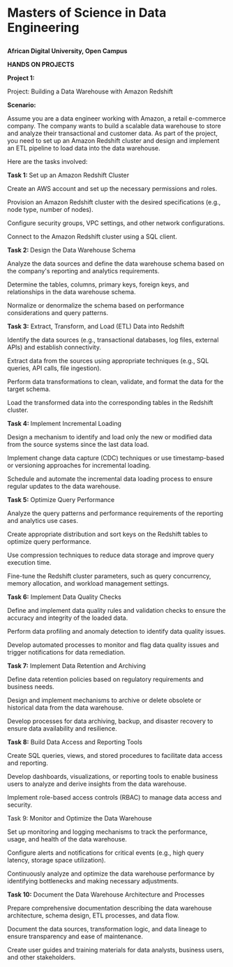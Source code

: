 # Masters of Science in Data Engineering</p>
<b>African Digital University, Open Campus</b></p>
<b>HANDS ON PROJECTS</p></b>
<b>Project 1:</p></b>
Project: Building a Data Warehouse with Amazon Redshift</p></b>
<b>Scenario:</p></b>
Assume you are a data engineer working with Amazon, a retail e-commerce company. The company wants to build a scalable data warehouse to store and 
analyze their transactional and customer data. As part of the project, you need to set up an Amazon Redshift cluster and design and implement an ETL 
pipeline to load data into the data warehouse. </p>
Here are the tasks involved:</p>
<b>Task 1: </b>Set up an Amazon Redshift Cluster</p>
Create an AWS account and set up the necessary permissions and roles.</p>
Provision an Amazon Redshift cluster with the desired specifications (e.g., node type, number of nodes).</p>
Configure security groups, VPC settings, and other network configurations.</p>
Connect to the Amazon Redshift cluster using a SQL client.</p>
<b>Task 2: </b>Design the Data Warehouse Schema</p>
Analyze the data sources and define the data warehouse schema based on the company's reporting and analytics requirements.</p>
Determine the tables, columns, primary keys, foreign keys, and relationships in the data warehouse schema.</p>
Normalize or denormalize the schema based on performance considerations and query patterns.</p>
<b>Task 3:</b> Extract, Transform, and Load (ETL) Data into Redshift</p>
Identify the data sources (e.g., transactional databases, log files, external APIs) and establish connectivity.</p>
Extract data from the sources using appropriate techniques (e.g., SQL queries, API calls, file ingestion).</p>
Perform data transformations to clean, validate, and format the data for the target schema.</p>
Load the transformed data into the corresponding tables in the Redshift cluster.</p>
<b>Task 4: </b>Implement Incremental Loading</p>
Design a mechanism to identify and load only the new or modified data from the source systems since the last data load.</p>
Implement change data capture (CDC) techniques or use timestamp-based or versioning approaches for incremental loading.</p>
Schedule and automate the incremental data loading process to ensure regular updates to the data warehouse.</p>
<b>Task 5:</b> Optimize Query Performance</p>
Analyze the query patterns and performance requirements of the reporting and analytics use cases.</p>
Create appropriate distribution and sort keys on the Redshift tables to optimize query performance.</p>
Use compression techniques to reduce data storage and improve query execution time.</p>
Fine-tune the Redshift cluster parameters, such as query concurrency, memory allocation, and workload management settings.</p>
<b>Task 6:</b> Implement Data Quality Checks</p>
Define and implement data quality rules and validation checks to ensure the accuracy and integrity of the loaded data.</p>
Perform data profiling and anomaly detection to identify data quality issues.</p>
Develop automated processes to monitor and flag data quality issues and trigger notifications for data remediation.</p>
<b>Task 7:</b> Implement Data Retention and Archiving</p>
Define data retention policies based on regulatory requirements and business needs.</p>
Design and implement mechanisms to archive or delete obsolete or historical data from the data warehouse.</p>
Develop processes for data archiving, backup, and disaster recovery to ensure data availability and resilience.</p>
<b>Task 8:</b> Build Data Access and Reporting Tools</p>
Create SQL queries, views, and stored procedures to facilitate data access and reporting.</p>
Develop dashboards, visualizations, or reporting tools to enable business users to analyze and derive insights from the data warehouse.</p>
Implement role-based access controls (RBAC) to manage data access and security.</p>
Task 9:</b> Monitor and Optimize the Data Warehouse</p>
Set up monitoring and logging mechanisms to track the performance, usage, and health of the data warehouse.</p>
Configure alerts and notifications for critical events (e.g., high query latency, storage space utilization).</p>
Continuously analyze and optimize the data warehouse performance by identifying bottlenecks and making necessary adjustments.</p>
<b>Task 10:</b> Document the Data Warehouse Architecture and Processes</p>
Prepare comprehensive documentation describing the data warehouse architecture, schema design, ETL processes, and data flow.</p>
Document the data sources, transformation logic, and data lineage to ensure transparency and ease of maintenance.</p>
Create user guides and training materials for data analysts, business users, and other stakeholders.</p>
